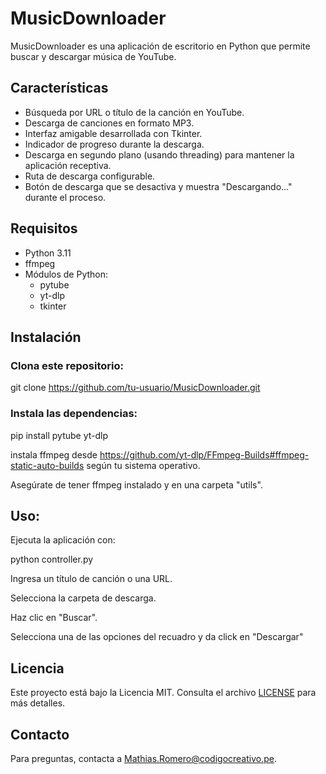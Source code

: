 # MusicDownloader

MusicDownloader es una aplicación de escritorio en Python que permite buscar y descargar música de YouTube.

## Características

- Búsqueda por URL o título de la canción en YouTube.
- Descarga de canciones en formato MP3.
- Interfaz amigable desarrollada con Tkinter.
- Indicador de progreso durante la descarga.
- Descarga en segundo plano (usando threading) para mantener la aplicación receptiva.
- Ruta de descarga configurable.
- Botón de descarga que se desactiva y muestra "Descargando..." durante el proceso.

## Requisitos

- Python 3.11
- ffmpeg
- Módulos de Python:
    - pytube
    - yt-dlp
    - tkinter

## Instalación

### Clona este repositorio:

git clone https://github.com/tu-usuario/MusicDownloader.git

### Instala las dependencias:

pip install pytube yt-dlp

instala ffmpeg desde https://github.com/yt-dlp/FFmpeg-Builds#ffmpeg-static-auto-builds según tu sistema operativo.

Asegúrate de tener ffmpeg instalado y en una carpeta "utils".

## Uso:
Ejecuta la aplicación con:

python controller.py

Ingresa un título de canción o una URL.

Selecciona la carpeta de descarga.

Haz clic en "Buscar".

Selecciona una de las opciones del recuadro y da click en "Descargar"

## Licencia

Este proyecto está bajo la Licencia MIT. Consulta el archivo [LICENSE](LICENSE) para más detalles.

## Contacto
Para preguntas, contacta a Mathias.Romero@codigocreativo.pe.
